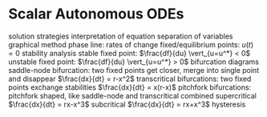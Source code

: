 # Scalar Autonomous ODEs
solution strategies
	interpretation of equation
	separation of variables
	graphical method
		phase line: rates of change
	fixed/equilibrium points: $u(t) = 0$
		stability analysis
			stable fixed point: $\frac{df}{du} \vert_{u=u^*} < 0$
			unstable fixed point: $\frac{df}{du} \vert_{u=u^*} > 0$
	bifurcation diagrams
		saddle-node bifurcation: two fixed points get closer, merge into single point and disappear
			$\frac{dx}{dt} = r-x^2$
		transcritical bifurcations: two fixed points exchange stabilities
			$\frac{dx}{dt} = x(r-x)$
		pitchfork bifurcations: pitchfork shaped, like saddle-node and transcritical combined
			supercritical
				$\frac{dx}{dt} = rx-x^3$
			subcritical
				$\frac{dx}{dt} = rx+x^3$
			hysteresis